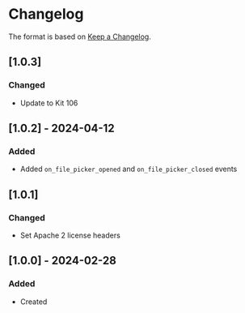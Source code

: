 # Changelog
The format is based on [Keep a Changelog](https://keepachangelog.com/en/1.0.0/).

## [1.0.3]
### Changed
- Update to Kit 106

## [1.0.2] - 2024-04-12
### Added
- Added `on_file_picker_opened` and `on_file_picker_closed` events

## [1.0.1]
### Changed
- Set Apache 2 license headers

## [1.0.0] - 2024-02-28
### Added
- Created
